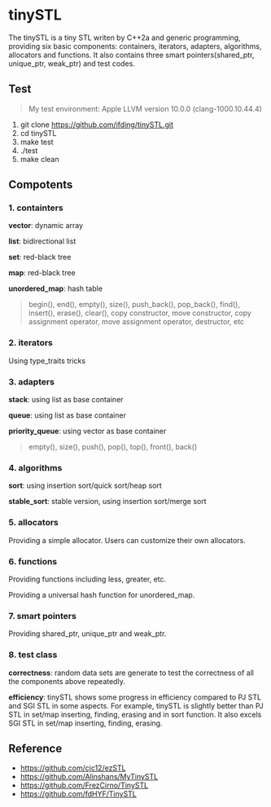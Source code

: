 # tinySTL

The tinySTL is a tiny STL writen by C++2a and generic programming, providing six basic components: containers,  iterators, adapters, algorithms, allocators and functions. It also contains three smart pointers(shared_ptr, unique_ptr, weak_ptr) and test codes.

## Test

> My test environment: Apple LLVM version 10.0.0 (clang-1000.10.44.4)

 1. git clone https://github.com/ifding/tinySTL.git
 2. cd tinySTL
 3. make test
 4. ./test
 5. make clean


## Compotents

### 1. containters
 **vector**: dynamic array
 
**list**: bidirectional list

**set**: red-black tree

**map**: red-black tree

**unordered_map**: hash table
> begin(), end(), empty(), size(), push_back(), pop_back(), find(), insert(), erase(), clear(), copy constructor, move constructor, copy assignment operator, move assignment operator, destructor, etc

### 2. iterators
Using type_traits tricks

### 3. adapters
**stack**: using list as base container

**queue**: using list as base container

**priority_queue**: using vector as base container
> empty(), size(), push(), pop(), top(), front(), back()

### 4. algorithms
**sort**: using insertion sort/quick sort/heap sort

**stable_sort**: stable version, using insertion sort/merge sort

### 5. allocators
Providing a simple allocator. Users can customize their own allocators.

### 6. functions
Providing functions including less, greater, etc.

Providing a universal hash function for unordered_map.

### 7. smart pointers
Providing shared_ptr, unique_ptr and weak_ptr.

### 8. test class
**correctness**:
random data sets are generate to test the correctness of all the components above repeatedly.

**efficiency**:
tinySTL shows some progress in efficiency compared to PJ STL and SGI STL in some aspects. For example, tinySTL is slightly better than PJ STL in set/map inserting, finding, erasing and in sort function. It also excels SGI STL in  set/map inserting, finding, erasing.


## Reference

- <https://github.com/cjc12/ezSTL>
- <https://github.com/Alinshans/MyTinySTL>
- <https://github.com/FrezCirno/TinySTL>
- <https://github.com/fdHYF/TinySTL>